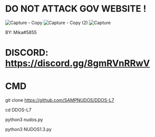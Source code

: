 # DO NOT ATTACK GOV WEBSITE !

![Capture - Copy](https://user-images.githubusercontent.com/111334471/223166328-7912b706-0bcd-46b9-b895-e21ff57434ae.PNG)
![Capture - Copy (2)](https://user-images.githubusercontent.com/111334471/223173186-05c0fd6d-db7c-4924-8f15-3a0bee2f5405.PNG)
![Capture](https://user-images.githubusercontent.com/111334471/223164384-e162116c-3a80-46dc-ae20-41a66ecbaaa9.PNG)

BY: Mika#5855
# DISCORD: https://discord.gg/8gmRVnRRwV

#                  CMD

git clone https://github.com/SAMPNUDOS/DDOS-L7

cd DDOS-L7

python3 nudos.py

python3 NUDOS1.3.py

